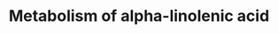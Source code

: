 ---
annotations:
- type: Pathway Ontology
  value: eicosanoid metabolic pathway
- type: Pathway Ontology
  value: linoleic acid metabolic pathway
- type: Pathway Ontology
  value: alpha-linolenic acid metabolic pathway
authors:
- Chris
- Egonw
- DeSl
- AlexanderPico
- Khanspers
- MaintBot
- Finterly
description: Metabolism of alpha-linolenic acid and linoleic acid to their respective
  acids. Both of these processes are catalyzed primarily by FADS1 and FADS2. The conversion
  of arachidonic acid to prostanoids is catalysed by prostaglandin G/H synthase 2
  and the conversion of arachidonic acid to lipoxins is catalysed by different types
  of lipoxygenases.
last-edited: 2021-06-23
organisms:
- Homo sapiens
redirect_from:
- /index.php/Pathway:WP4586
- /instance/WP4586
schema-jsonld:
- '@context': https://schema.org/
  '@id': https://wikipathways.github.io/pathways/WP4586.html
  '@type': Dataset
  creator:
    '@type': Organization
    name: WikiPathways
  description: Metabolism of alpha-linolenic acid and linoleic acid to their respective
    acids. Both of these processes are catalyzed primarily by FADS1 and FADS2. The
    conversion of arachidonic acid to prostanoids is catalysed by prostaglandin G/H
    synthase 2 and the conversion of arachidonic acid to lipoxins is catalysed by
    different types of lipoxygenases.
  keywords:
  - gamma-Linolenic acid
  - ''
  - alpha-Linolenic acid
  - 15-HEPE
  - 12-lipoxygenase
  - 5-HPETE
  - 15-lipoxygenase
  - FADS1
  - 12-HPETE
  - FADS2
  - eicosapentaenoic acid
  - 12-HEPE
  - LXB4
  - docosahexaenoic acids
  - Dihomo-gamma-linolenic acid
  - Prostaglandin G/H synthase 2
  - PGG2
  - LXA4
  - LTA4
  - Linoleic acid
  - 15-HETE
  - 5-lipoxygenase
  - 12-HPEPE
  - Arachidonic acid
  - Arachidonic acid 5-hydroperoxide
  - 5-HETE
  - PGH2
  - 12-HETE
  license: CC0
  name: Metabolism of alpha-linolenic acid
seo: CreativeWork
title: Metabolism of alpha-linolenic acid
wpid: WP4586
---